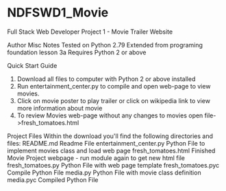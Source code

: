 # NDFSWD1_Movie
Full Stack Web Developer Project 1 - Movie Trailer Website

Author Misc Notes
Tested on Python 2.79
Extended from programing foundation lesson 3a
Requires Python 2 or above

Quick Start Guide

1. Download all files to computer with Python 2 or above installed
2. Run entertainment_center.py to compile and open web-page to view movies.
3. Click on movie poster to play trailer or click on wikipedia link to view more information about movie
4. To review Movies web-page without any changes to movies open file->fresh_tomatoes.html

Project Files
Within the download you'll find the following directories and files:
README.md			Readme File
entertainment_center.py		Python File to implement movies class and load web page 
fresh_tomatoes.html		Finished Movie Project webpage - run module again to get new html file
fresh_tomatoes.py		Python File with web page template
fresh_tomatoes.pyc		Compile Python File
media.py			Python File with movie class definition
media.pyc			Compiled Python File


